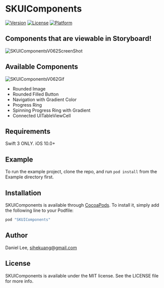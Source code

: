 # SKUIComponents

[![Version](https://img.shields.io/cocoapods/v/SKUIComponents.svg?style=flat)](http://cocoapods.org/pods/SKUIComponents)
[![License](https://img.shields.io/cocoapods/l/SKUIComponents.svg?style=flat)](http://cocoapods.org/pods/SKUIComponents)
[![Platform](https://img.shields.io/cocoapods/p/SKUIComponents.svg?style=flat)](http://cocoapods.org/pods/SKUIComponents)

## Components that are viewable in Storyboard!

![SKUIComponentsV062ScreenShot](https://content.screencast.com/users/sihekuang/folders/Jing/media/e707667e-14fb-4df8-9f8d-99003f13b715/00000011.png)

## Available Components

![SKUIComponentsV062Gif](https://thumbs.gfycat.com/ConcernedLoneAnemonecrab-size_restricted.gif)

- Rounded Image
- Rounded Filled Button
- Navigation with Gradient Color
- Progress Ring
- Spinning Progress Ring with Gradient
- Connected UITableViewCell

## Requirements

Swift 3 ONLY. iOS 10.0+

## Example

To run the example project, clone the repo, and run `pod install` from the Example directory first.

## Installation

SKUIComponents is available through [CocoaPods](http://cocoapods.org). To install
it, simply add the following line to your Podfile:

```ruby
pod "SKUIComponents"
```
## Author

Daniel Lee, sihekuang@gmail.com

## License

SKUIComponents is available under the MIT license. See the LICENSE file for more info.
